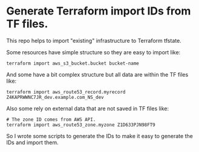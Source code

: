 # Generate Terraform import IDs from TF files.

This repo helps to import "existing" infrastructure to Terraform tfstate.

Some resources have simple structure so they are easy to import like:
```
terraform import aws_s3_bucket.bucket bucket-name
```

And some have a bit complex structure but all data are within the TF files like:
```
terraform import aws_route53_record.myrecord Z4KAPRWWNC7JR_dev.example.com_NS_dev
```

Also some rely on external data that are not saved in TF files like:
```
# The zone ID comes from AWS API.
terraform import aws_route53_zone.myzone Z1D633PJN98FT9
```

So I wrote some scripts to generate the IDs to make it easy to generate the IDs and import them.
